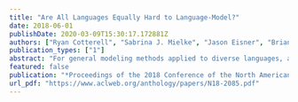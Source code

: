 ```yaml
---
title: "Are All Languages Equally Hard to Language-Model?"
date: 2018-06-01
publishDate: 2020-03-09T15:30:17.172881Z
authors: ["Ryan Cotterell", "Sabrina J. Mielke", "Jason Eisner", "Brian Roark"]
publication_types: ["1"]
abstract: "For general modeling methods applied to diverse languages, a natural question is: how well should we expect our models to work on languages with differing typological profiles? In this work, we develop an evaluation framework for fair cross-linguistic comparison of language models, using translated text so that all models are asked to predict approximately the same information. We then conduct a study on 21 languages, demonstrating that in some languages, the textual expression of the information is harder to predict with both n-gram and LSTM language models. We show complex inflectional morphology to be a cause of performance differences among languages."
featured: false
publication: "*Proceedings of the 2018 Conference of the North American Chapter of the Association for Computational Linguistics: Human Language Technologies*"
url_pdf: "https://www.aclweb.org/anthology/papers/N18-2085.pdf"
---
```


